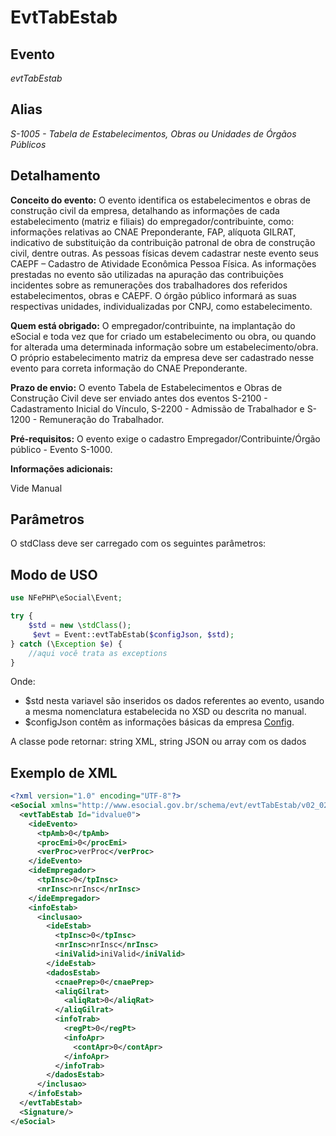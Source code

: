 # EvtTabEstab

## Evento
 *evtTabEstab*

## Alias
 *S-1005 - Tabela de Estabelecimentos, Obras ou Unidades de Órgãos Públicos*


## Detalhamento
**Conceito do evento:** O evento identifica os estabelecimentos e obras de construção civil da empresa, detalhando as informações de cada estabelecimento (matriz e filiais) do empregador/contribuinte, como: informações relativas ao CNAE Preponderante, FAP, alíquota GILRAT, indicativo de substituição da contribuição patronal de obra de construção civil, dentre outras. As pessoas físicas devem cadastrar neste evento seus CAEPF – Cadastro de Atividade Econômica Pessoa Física. As informações prestadas no evento são utilizadas na apuração das contribuições incidentes sobre as remunerações dos trabalhadores dos referidos estabelecimentos, obras e CAEPF.
O órgão público informará as suas respectivas unidades, individualizadas por CNPJ, como estabelecimento. 

**Quem está obrigado:** O empregador/contribuinte, na implantação do eSocial e toda vez que for criado um estabelecimento ou obra, ou quando for alterada uma determinada informação sobre um estabelecimento/obra. O próprio estabelecimento matriz da empresa deve ser cadastrado nesse evento para correta informação do CNAE Preponderante. 

**Prazo de envio:** O evento Tabela de Estabelecimentos e Obras de Construção Civil deve ser enviado antes dos eventos S-2100 - Cadastramento Inicial do Vínculo, S-2200 - Admissão de Trabalhador e S-1200 - Remuneração do Trabalhador.

**Pré-requisitos:** O evento exige o cadastro Empregador/Contribuinte/Órgão público - Evento S-1000.

**Informações adicionais:**

Vide Manual


## Parâmetros
O stdClass deve ser carregado com os seguintes parâmetros:


## Modo de USO

```php
use NFePHP\eSocial\Event;

try {
    $std = new \stdClass();
     $evt = Event::evtTabEstab($configJson, $std);
} catch (\Exception $e) {
    //aqui você trata as exceptions
}
```

Onde:
- $std nesta variavel são inseridos os dados referentes ao evento, usando a mesma nomenclatura estabelecida no XSD ou descrita no manual.
- $configJson contêm as informações básicas da empresa [Config](Config.md).

A classe pode retornar: string XML, string JSON ou array com os dados


## Exemplo de XML

```xml
<?xml version="1.0" encoding="UTF-8"?>
<eSocial xmlns="http://www.esocial.gov.br/schema/evt/evtTabEstab/v02_02_01" xmlns:xsi="http://www.w3.org/2001/XMLSchema-instance" xsi:schemaLocation="http://www.esocial.gov.br/schema/evt/evtTabEstab/v02_02_01 ../schemes/evtTabEstab.xsd ">
  <evtTabEstab Id="idvalue0">
    <ideEvento>
      <tpAmb>0</tpAmb>
      <procEmi>0</procEmi>
      <verProc>verProc</verProc>
    </ideEvento>
    <ideEmpregador>
      <tpInsc>0</tpInsc>
      <nrInsc>nrInsc</nrInsc>
    </ideEmpregador>
    <infoEstab>
      <inclusao>
        <ideEstab>
          <tpInsc>0</tpInsc>
          <nrInsc>nrInsc</nrInsc>
          <iniValid>iniValid</iniValid>
        </ideEstab>
        <dadosEstab>
          <cnaePrep>0</cnaePrep>
          <aliqGilrat>
            <aliqRat>0</aliqRat>
          </aliqGilrat>
          <infoTrab>
            <regPt>0</regPt>
            <infoApr>
              <contApr>0</contApr>
            </infoApr>
          </infoTrab>
        </dadosEstab>
      </inclusao>
    </infoEstab>
  </evtTabEstab>
  <Signature/>
</eSocial>

```
